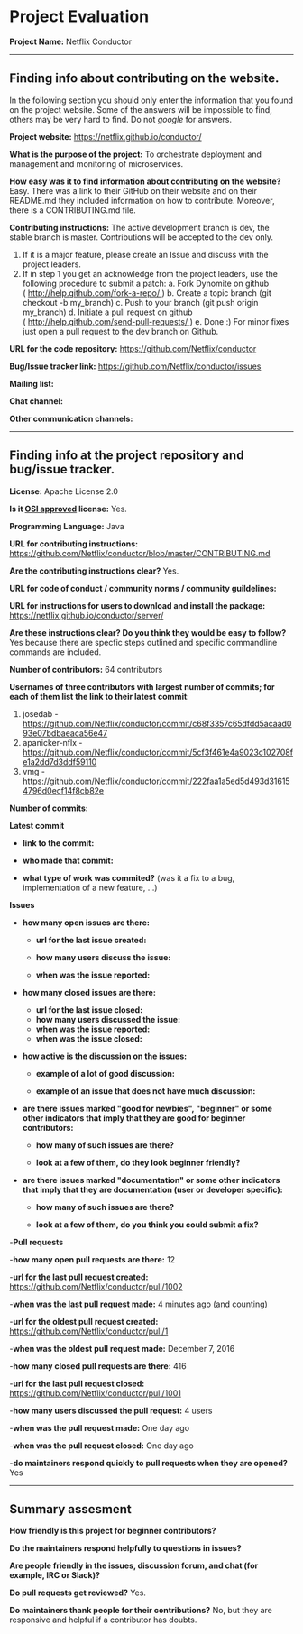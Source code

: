 # Project Evaluation 



__Project Name:__ Netflix Conductor


---

## Finding info about contributing on the website.

In the following section you should only enter the information that you
found on the project website. Some of the answers will be impossible to find, others
may be very hard to find. Do not _google_ for answers.

__Project website:__ https://netflix.github.io/conductor/


__What is the purpose of the project:__ To orchestrate deployment and management and monitoring of microservices.


__How easy was it to find information about contributing on the website?__ Easy. There was a link to their GitHub on their website and on their README.md they included information on how to contribute. Moreover, there is a CONTRIBUTING.md file.


__Contributing instructions:__ The active development branch is dev, the stable branch is master.
Contributions will be accepted to the dev only.
1. If it is a major feature, please create an Issue and discuss with the project leaders.
2. If in step 1 you get an acknowledge from the project leaders, use the following procedure to submit a patch:
    a. Fork Dynomite on github ( http://help.github.com/fork-a-repo/ )
    b. Create a topic branch (git checkout -b my_branch)
    c. Push to your branch (git push origin my_branch)
    d. Initiate a pull request on github ( http://help.github.com/send-pull-requests/ )
    e. Done :)
For minor fixes just open a pull request to the dev branch on Github.

__URL for the code repository:__ https://github.com/Netflix/conductor

__Bug/Issue tracker link:__ https://github.com/Netflix/conductor/issues

__Mailing list:__

__Chat channel:__

__Other communication channels:__


---

## Finding info at the project repository and bug/issue tracker.

__License:__ Apache License 2.0

__Is it [OSI approved](https://opensource.org/licenses/alphabetical) license:__ Yes.

__Programming Language:__ Java

__URL for contributing instructions:__ https://github.com/Netflix/conductor/blob/master/CONTRIBUTING.md

__Are the contributing instructions clear?__ Yes.


__URL for code of conduct / community norms / community guildelines:__

__URL for instructions for users to download and install the package:__ https://netflix.github.io/conductor/server/


__Are these instructions clear? Do you think they would be easy to follow?__ Yes because there are specfic steps outlined and specific commandline commands are included.



__Number of contributors:__ 64 contributors


__Usernames of three contributors with largest number of commits; for
each of them list the link to their latest commit__:

1. josedab - https://github.com/Netflix/conductor/commit/c68f3357c65dfdd5acaad093e07bdbaeaca56e47
2. apanicker-nflx - https://github.com/Netflix/conductor/commit/5cf3f461e4a9023c102708fe1a2dd7d3ddf59110
3. vmg - https://github.com/Netflix/conductor/commit/222faa1a5ed5d493d316154796d0ecf14f8cb82e


__Number of commits:__

__Latest commit__

- __link to the commit:__

- __who made that commit:__

- __what type of work was commited?__ (was it a fix to a bug, implementation of a new feature, ...)


__Issues__

- __how many open issues are there:__

    - __url for the last issue created:__

    - __how many users discuss the issue:__
    
    - __when was the issue reported:__
    

- __how many closed issues are there:__
    - __url for the last issue closed:__
    - __how many users discussed the issue:__
    - __when was the issue reported:__
    - __when was the issue closed:__

- __how active is the discussion on the issues:__ 

    - __example of a lot of good discussion:__ 
    
    - __example of an issue that does not have much discussion:__



- __are there issues marked "good for newbies", "beginner" or some other indicators that imply that they are good for beginner contributors:__

    - __how many of such issues are there?__
    
    - __look at a few of them, do they look beginner friendly?__ 



- __are there issues marked "documentation" or some other indicators that imply that they are documentation (user or developer specific):__

    - __how many of such issues are there?__
    
    - __look at a few of them, do you think you could submit a fix?__ 

-__Pull requests__

-__how many open pull requests are there:__ 12

-__url for the last pull request created:__ https://github.com/Netflix/conductor/pull/1002

-__when was the last pull request made:__ 4 minutes ago (and counting)

-__url for the oldest pull request created:__ https://github.com/Netflix/conductor/pull/1

-__when was the oldest pull request made:__ December 7, 2016

-__how many closed pull requests are there:__ 416

-__url for the last pull request closed:__ https://github.com/Netflix/conductor/pull/1001

-__how many users discussed the pull request:__ 4 users

-__when was the pull request made:__ One day ago

-__when was the pull request closed:__ One day ago

-__do maintainers respond quickly to pull requests when they are opened?__ Yes


---


## Summary assesment
__How friendly is this project for beginner contributors?__


__Do the maintainers respond helpfully to questions in issues?__


__Are people friendly in the issues, discussion forum, and chat (for example, IRC or Slack)?__



__Do pull requests get reviewed?__ Yes.



__Do maintainers thank people for their contributions?__ No, but they are responsive and helpful if a contributor has doubts.
